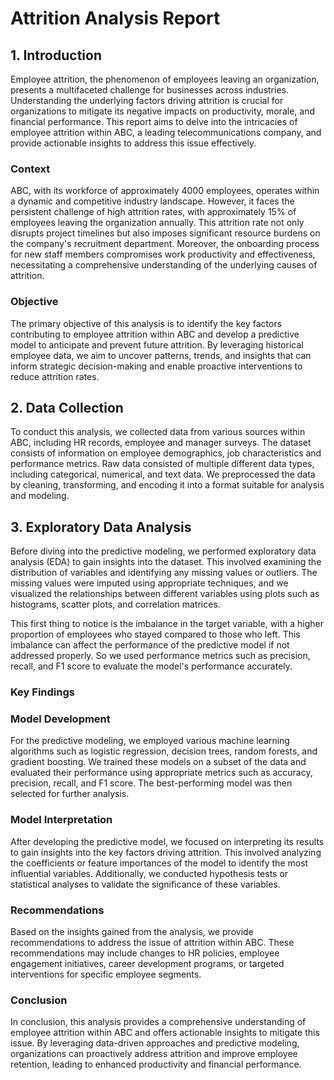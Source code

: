 # Attrition Analysis Report

## 1. Introduction
Employee attrition, the phenomenon of employees leaving an organization, presents a multifaceted challenge for businesses across industries. Understanding the underlying factors driving attrition is crucial for organizations to mitigate its negative impacts on productivity, morale, and financial performance. This report aims to delve into the intricacies of employee attrition within ABC, a leading telecommunications company, and provide actionable insights to address this issue effectively.

### Context

ABC, with its workforce of approximately 4000 employees, operates within a dynamic and competitive industry landscape. However, it faces the persistent challenge of high attrition rates, with approximately 15% of employees leaving the organization annually. This attrition rate not only disrupts project timelines but also imposes significant resource burdens on the company's recruitment department. Moreover, the onboarding process for new staff members compromises work productivity and effectiveness, necessitating a comprehensive understanding of the underlying causes of attrition.


### Objective

The primary objective of this analysis is to identify the key factors contributing to employee attrition within ABC and develop a predictive model to anticipate and prevent future attrition. By leveraging historical employee data, we aim to uncover patterns, trends, and insights that can inform strategic decision-making and enable proactive interventions to reduce attrition rates.


## 2. Data Collection
To conduct this analysis, we collected data from various sources within ABC, including HR records, employee and manager surveys. The dataset consists of information on employee demographics, job characteristics and performance metrics. Raw data consisted of multiple different data types, including categorical, numerical, and text data. We preprocessed the data by cleaning, transforming, and encoding it into a format suitable for analysis and modeling.


## 3. Exploratory Data Analysis
Before diving into the predictive modeling, we performed exploratory data analysis (EDA) to gain insights into the dataset. This involved examining the distribution of variables and identifying any missing values or outliers. The missing values were imputed using appropriate techniques, and we visualized the relationships between different variables using plots such as histograms, scatter plots, and correlation matrices.

This first thing to notice is the imbalance in the target variable, with a higher proportion of employees who stayed compared to those who left. This imbalance can affect the performance of the predictive model if not addressed properly. So we used performance metrics such as precision, recall, and F1 score to evaluate the model's performance accurately.



### Key Findings




### Model Development
For the predictive modeling, we employed various machine learning algorithms such as logistic regression, decision trees, random forests, and gradient boosting. We trained these models on a subset of the data and evaluated their performance using appropriate metrics such as accuracy, precision, recall, and F1 score. The best-performing model was then selected for further analysis.

### Model Interpretation
After developing the predictive model, we focused on interpreting its results to gain insights into the key factors driving attrition. This involved analyzing the coefficients or feature importances of the model to identify the most influential variables. Additionally, we conducted hypothesis tests or statistical analyses to validate the significance of these variables.

### Recommendations
Based on the insights gained from the analysis, we provide recommendations to address the issue of attrition within ABC. These recommendations may include changes to HR policies, employee engagement initiatives, career development programs, or targeted interventions for specific employee segments.

### Conclusion
In conclusion, this analysis provides a comprehensive understanding of employee attrition within ABC and offers actionable insights to mitigate this issue. By leveraging data-driven approaches and predictive modeling, organizations can proactively address attrition and improve employee retention, leading to enhanced productivity and financial performance.